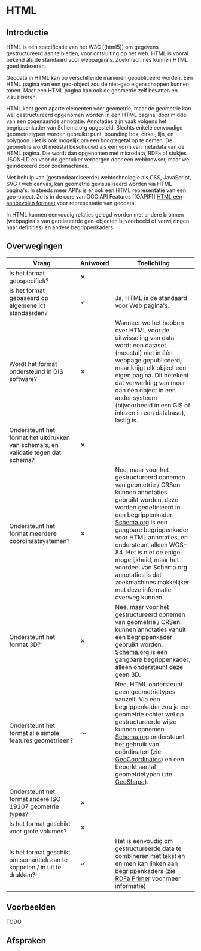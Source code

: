 # HTML
## Introductie
HTML is een specificatie van het W3C [[html5]] om gegevens gestructureerd aan te bieden, voor ontsluiting op het web. HTML is vooral bekend als de standaard voor webpagina's. Zoekmachines kunnen HTML goed indexeren.

Geodata in HTML kan op verschillende manieren gepubliceerd worden. Een HTML pagina van een geo-object zou de niet-geo eigenschappen kunnen tonen. Maar een HTML pagina kan ook de geometrie zelf bevatten en visualiseren.

HTML kent geen aparte elementen voor geometrie, maar de geometrie kan wel gestructureerd opgenomen  worden in een HTML pagina, door middel van een zogenaamde annotatie. Annotaties zijn vaak volgens het begrippenkader van Schema.org opgesteld. Slechts enkele eenvoudige geometrietypen worden gebruikt: punt, bounding box, cirkel, lijn, en polygoon. Het is ook mogelijk om een hoogtegetal op te nemen. De geometrie wordt meestal beschouwd als een vorm van metadata van de HTML pagina. Die wordt dan opgenomen met microdata, RDFa of stukjes JSON-LD en voor de gebruiker verborgen door een webbrowser, maar wel geïndexeerd door zoekmachines.

Met behulp van (gestandaardiseerde) webtechnologie als CSS, JavaScript, SVG / web canvas, kan geometrie gevisualiseerd worden via HTML pagina's. In steeds meer API's is er ook een HTML representatie van een geo-object. Zo is in de core van OGC API Features [[OAPIF]] [HTML een aanbevolen formaat](http://docs.opengeospatial.org/is/17-069r3/17-069r3.html#_requirements_class_html) voor representatie van geodata.

In HTML kunnen eenvoudig relaties gelegd worden met andere bronnen (webpagina's van gerelateerde geo-objecten bijvoorbeeld of verwijzingen naar definities) en andere begrippenkaders.

## Overwegingen

| Vraag                                                                              | Antwoord | Toelichting |
|------------------------------------------------------------------------------------|----------|-------------|
| Is het format geospecifiek?                                                        | <span id="kruisje">&#10005;</span> |             |
| Is het format gebaseerd op algemene ict standaarden?                               | <span id="vinkje">&#10003;</span>  |  Ja, HTML is de standaard voor Web pagina's.           |
| Wordt het format ondersteund in GIS software?                                      | <span id="kruisje">&#10005;</span> | Wanneer we het hebben over HTML voor de uitwisseling van data wordt een dataset (meestal) niet in één webpage gepubliceerd, maar krijgt elk object een eigen pagina. Dit betekent dat verwerking van meer dan één object in een ander systeem (bijvoorbeeld in een GIS of inlezen in een database), lastig is.|
| Ondersteunt het format het uitdrukken van schema's, en validatie tegen dat schema? | <span id="kruisje">&#10005;</span> |             |
| Ondersteunt het format meerdere coordinaatsystemen?                                | <span id="kruisje">&#10005;</span> | Nee, maar voor het gestructureerd opnemen van geometrie / CRSen kunnen annotaties gebruikt worden, deze worden gedefinieerd in een begrippenkader. [Schema.org](https://schema.org/) is een gangbare begrippenkader voor HTML annotaties, en ondersteunt alleen WGS-84. Het is niet de enige mogelijkheid, maar het voordeel van Schema.org annotaties is dat zoekmachines makkelijker met deze informatie overweg kunnen.   |
| Ondersteunt het format 3D?                                                         | <span id="kruisje">&#10005;</span> | Nee, maar voor het gestructureerd opnemen van geometrie / CRSen kunnen annotaties vanuit een begrippenkader gebruikt worden. [Schema.org](https://schema.org/) is een gangbare begrippenkader, alleen ondersteunt deze geen 3D. |
| Ondersteunt het format alle simple features geometrieen?                           | <span id="tilde">&#65374;</span>   | Nee, HTML ondersteunt geen geometrietypes vanzelf. Via een begrippenkader zou je een geometrie echter wel op gestructureerde wijze kunnen opnemen. [Schema.org](https://schema.org/) ondersteunt het gebruik van coördinaten (zie [GeoCoordinates](https://schema.org/GeoCoordinates)) en een beperkt aantal geometrietypen (zie [GeoShape](https://schema.org/GeoShape)).  |
| Ondersteunt het format andere ISO 19107 geometrie types?                           | <span id="kruisje">&#10005;</span> |             |
| Is het format geschikt voor grote volumes?                                         | <span id="kruisje">&#10005;</span> |             |
| Is het format geschikt om semantiek aan te koppelen / in uit te drukken?           | <span id="vinkje">&#10003;</span>  | Het is eenvoudig om gestructureerde data te combineren met tekst en en men kan linken aan begrippenkaders (zie [RDFa Primer](https://www.w3.org/TR/rdfa-primer/) voor meer informatie) |

<!-- ## Voordelen
- directe visualiatie / presentatie aan (eind)gebruikers van (object)informatie
- gestructureerde data in combinatie met tekst
- indexeerbaar door zoekmachines
- linken aan begrippenkaders -->

<!-- ## Beperkingen
- geometrietypen zeer beperkt
- ondersteuning voor andere CRSen dan WGS84 is niet gangbaar
- een volledige dataset downloaden, bijvoorbeeld om te combineren met een andere dataset, is lastiger
- verwerking van de geometrie in een ander systeem (zoals een GIS desktop systeem) is lastig -->

## Voorbeelden
TODO

## Afspraken

